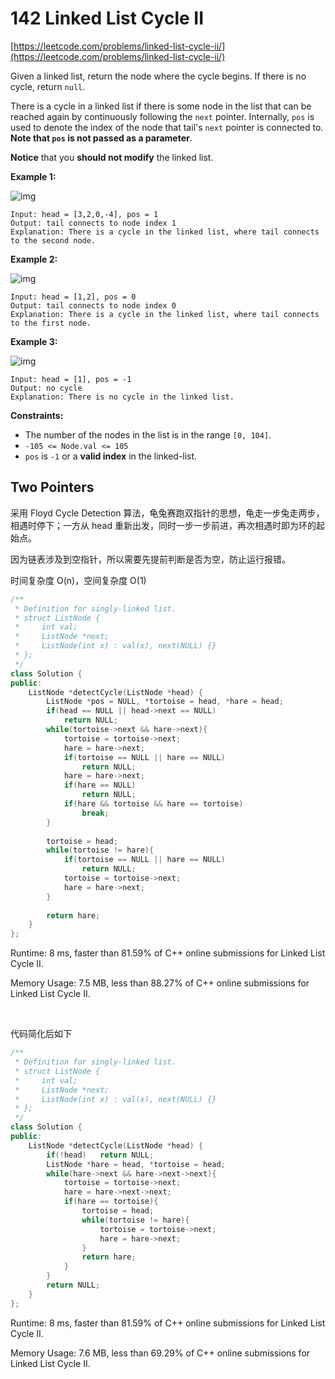 # 142 Linked List Cycle II 

[https://leetcode.com/problems/linked-list-cycle-ii/](https://leetcode.com/problems/linked-list-cycle-ii/)

Given a linked list, return the node where the cycle begins. If there is no cycle, return `null`.

There is a cycle in a linked list if there is some node in the list that can be reached again by continuously following the `next` pointer. Internally, `pos` is used to denote the index of the node that tail's `next` pointer is connected to. **Note that `pos` is not passed as a parameter**.

**Notice** that you **should not modify** the linked list.

 

**Example 1:**

![img](https://assets.leetcode.com/uploads/2018/12/07/circularlinkedlist.png)

```
Input: head = [3,2,0,-4], pos = 1
Output: tail connects to node index 1
Explanation: There is a cycle in the linked list, where tail connects to the second node.
```

**Example 2:**

![img](https://assets.leetcode.com/uploads/2018/12/07/circularlinkedlist_test2.png)

```
Input: head = [1,2], pos = 0
Output: tail connects to node index 0
Explanation: There is a cycle in the linked list, where tail connects to the first node.
```

**Example 3:**

![img](https://assets.leetcode.com/uploads/2018/12/07/circularlinkedlist_test3.png)

```
Input: head = [1], pos = -1
Output: no cycle
Explanation: There is no cycle in the linked list.
```

 

**Constraints:**

- The number of the nodes in the list is in the range `[0, 104]`.
- `-105 <= Node.val <= 105`
- `pos` is `-1` or a **valid index** in the linked-list.



## Two Pointers

采用 Floyd Cycle Detection 算法，龟兔赛跑双指针的思想，龟走一步兔走两步，相遇时停下；一方从 head 重新出发，同时一步一步前进，再次相遇时即为环的起始点。

因为链表涉及到空指针，所以需要先提前判断是否为空，防止运行报错。

时间复杂度 O(n)，空间复杂度 O(1)

```c++
/**
 * Definition for singly-linked list.
 * struct ListNode {
 *     int val;
 *     ListNode *next;
 *     ListNode(int x) : val(x), next(NULL) {}
 * };
 */
class Solution {
public:
    ListNode *detectCycle(ListNode *head) {
        ListNode *pos = NULL, *tortoise = head, *hare = head;
        if(head == NULL || head->next == NULL)
            return NULL;
        while(tortoise->next && hare->next){
            tortoise = tortoise->next;
            hare = hare->next;
            if(tortoise == NULL || hare == NULL)
                return NULL;
            hare = hare->next;
            if(hare == NULL)
                return NULL;
            if(hare && tortoise && hare == tortoise)
                break;
        }
        
        tortoise = head;
        while(tortoise != hare){
            if(tortoise == NULL || hare == NULL)
                return NULL;
            tortoise = tortoise->next;
            hare = hare->next;
        }
        
        return hare;
    }
};
```

Runtime: 8 ms, faster than 81.59% of C++ online submissions for Linked List Cycle II.

Memory Usage: 7.5 MB, less than 88.27% of C++ online submissions for Linked List Cycle II.



<br>

代码简化后如下

```c++
/**
 * Definition for singly-linked list.
 * struct ListNode {
 *     int val;
 *     ListNode *next;
 *     ListNode(int x) : val(x), next(NULL) {}
 * };
 */
class Solution {
public:
    ListNode *detectCycle(ListNode *head) {
        if(!head)   return NULL;
        ListNode *hare = head, *tortoise = head;
        while(hare->next && hare->next->next){
            tortoise = tortoise->next;
            hare = hare->next->next;
            if(hare == tortoise){
                tortoise = head;
                while(tortoise != hare){
                    tortoise = tortoise->next;
                    hare = hare->next;
                }
                return hare;
            }
        }
        return NULL;
    }
};
```

Runtime: 8 ms, faster than 81.59% of C++ online submissions for Linked List Cycle II.

Memory Usage: 7.6 MB, less than 69.29% of C++ online submissions for Linked List Cycle II.